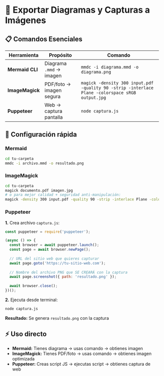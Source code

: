 # 🧩 Exportar Diagramas y Capturas a Imágenes

## 📋 Comandos Esenciales

| Herramienta | Propósito | Comando |
|-------------|-----------|---------|
| **Mermaid CLI** | Diagrama `.mmd` → imagen | `mmdc -i diagrama.mmd -o diagrama.png` |
| **ImageMagick** | PDF/foto → imagen segura | `magick -density 300 input.pdf -quality 90 -strip -interlace Plane -colorspace sRGB output.jpg` |
| **Puppeteer** | Web → captura pantalla | `node captura.js` |

## 🔧 Configuración rápida

### Mermaid
```bash
cd tu-carpeta
mmdc -i archivo.mmd -o resultado.png
```

### ImageMagick
```bash
cd tu-carpeta
magick documento.pdf imagen.jpg
# o para mejor calidad + seguridad anti-manipulación:
magick -density 300 input.pdf -quality 90 -strip -interlace Plane -colorspace sRGB output.jpg
```

### Puppeteer
**1.** Crea archivo `captura.js`:
```javascript
const puppeteer = require('puppeteer');

(async () => {
  const browser = await puppeteer.launch();
  const page = await browser.newPage();
  
  // URL del sitio web que quieres capturar
  await page.goto('https://tu-sitio-web.com');
  
  // Nombre del archivo PNG que SE CREARÁ con la captura
  await page.screenshot({ path: 'resultado.png' });
  
  await browser.close();
})();
```

**2.** Ejecuta desde terminal:
```bash
node captura.js
```
**Resultado:** Se genera `resultado.png` con la captura

## ⚡ Uso directo
- **Mermaid:** Tienes diagrama → usas comando → obtienes imagen
- **ImageMagick:** Tienes PDF/foto → usas comando → obtienes imagen optimizada  
- **Puppeteer:** Creas script JS → ejecutas script → obtienes captura de web